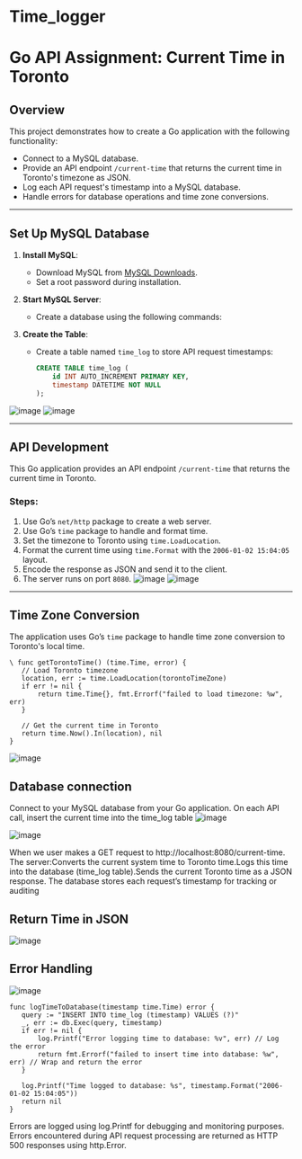 # Time_logger
# Go API Assignment: Current Time in Toronto

## Overview
This project demonstrates how to create a Go application with the following functionality:
- Connect to a MySQL database.
- Provide an API endpoint `/current-time` that returns the current time in Toronto's timezone as JSON.
- Log each API request's timestamp into a MySQL database.
- Handle errors for database operations and time zone conversions.

---

## Set Up MySQL Database

1. **Install MySQL**:
   - Download MySQL from [MySQL Downloads](https://dev.mysql.com/downloads/mysql/).
   - Set a root password during installation.

2. **Start MySQL Server**:
   - Create a database using the following commands:
3. **Create the Table**:
   - Create a table named `time_log` to store API request timestamps:
     ```sql
     CREATE TABLE time_log (
         id INT AUTO_INCREMENT PRIMARY KEY,
         timestamp DATETIME NOT NULL
     );
     ```
![image](https://github.com/user-attachments/assets/b95fe35f-5746-46b0-87eb-14e7554b6f7d)
![image](https://github.com/user-attachments/assets/1e3a1b85-9a6f-4c09-b2a2-174d404237ee)

---

## API Development

This Go application provides an API endpoint `/current-time` that returns the current time in Toronto.

### Steps:
1. Use Go’s `net/http` package to create a web server.
2. Use Go’s `time` package to handle and format time.
3. Set the timezone to Toronto using `time.LoadLocation`.
4. Format the current time using `time.Format` with the `2006-01-02 15:04:05` layout.
5. Encode the response as JSON and send it to the client.
6. The server runs on port `8080`.
![image](https://github.com/user-attachments/assets/47e10727-6df3-4355-84e9-c718beee0e99)
![image](https://github.com/user-attachments/assets/6c2d9722-681f-4c88-8aac-62ece79557c4)

---

## Time Zone Conversion

The application uses Go’s `time` package to handle time zone conversion to Toronto's local time.

 ```
\ func getTorontoTime() (time.Time, error) {
    // Load Toronto timezone
    location, err := time.LoadLocation(torontoTimeZone)
    if err != nil {
        return time.Time{}, fmt.Errorf("failed to load timezone: %w", err)
    }

    // Get the current time in Toronto
    return time.Now().In(location), nil
}
 ```

![image](https://github.com/user-attachments/assets/f6f780c7-dcc7-460c-b04f-af031bcb41c8)

## Database connection

Connect to your MySQL database from your Go application.
On each API call, insert the current time into the time_log table
![image](https://github.com/user-attachments/assets/0ff1481c-7796-4fc1-8c51-d2b1a338dc22)

![image](https://github.com/user-attachments/assets/a30a868a-f866-4a28-ba2e-93ebad744adc)

When we  user makes a GET request to http://localhost:8080/current-time.
The server:Converts the current system time to Toronto time.Logs this time into the database (time_log table).Sends the current Toronto time as a JSON response.
The database stores each request’s timestamp for tracking or auditing

## Return Time in JSON
![image](https://github.com/user-attachments/assets/1cd048a9-9770-465e-b9a3-b7358e4d12b6)
## Error Handling
![image](https://github.com/user-attachments/assets/2aecae65-e168-4a7b-ae78-07d31e24dcee)

 ```
func logTimeToDatabase(timestamp time.Time) error {
	query := "INSERT INTO time_log (timestamp) VALUES (?)"
	_, err := db.Exec(query, timestamp)
	if err != nil {
		log.Printf("Error logging time to database: %v", err) // Log the error
		return fmt.Errorf("failed to insert time into database: %w", err) // Wrap and return the error
	}

	log.Printf("Time logged to database: %s", timestamp.Format("2006-01-02 15:04:05"))
	return nil
}
```

Errors are logged using log.Printf for debugging and monitoring purposes.
Errors encountered during API request processing are returned as HTTP 500 responses using http.Error.



